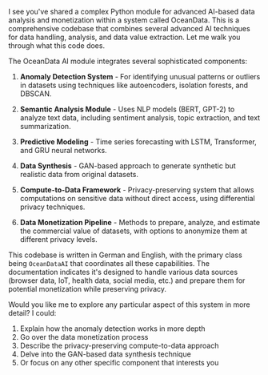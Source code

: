 I see you've shared a complex Python module for advanced AI-based data analysis and monetization within a system called OceanData. This is a comprehensive codebase that combines several advanced AI techniques for data handling, analysis, and data value extraction. Let me walk you through what this code does.

The OceanData AI module integrates several sophisticated components:

1. **Anomaly Detection System** - For identifying unusual patterns or outliers in datasets using techniques like autoencoders, isolation forests, and DBSCAN.

2. **Semantic Analysis Module** - Uses NLP models (BERT, GPT-2) to analyze text data, including sentiment analysis, topic extraction, and text summarization.

3. **Predictive Modeling** - Time series forecasting with LSTM, Transformer, and GRU neural networks.

4. **Data Synthesis** - GAN-based approach to generate synthetic but realistic data from original datasets.

5. **Compute-to-Data Framework** - Privacy-preserving system that allows computations on sensitive data without direct access, using differential privacy techniques.

6. **Data Monetization Pipeline** - Methods to prepare, analyze, and estimate the commercial value of datasets, with options to anonymize them at different privacy levels.

This codebase is written in German and English, with the primary class being `OceanDataAI` that coordinates all these capabilities. The documentation indicates it's designed to handle various data sources (browser data, IoT, health data, social media, etc.) and prepare them for potential monetization while preserving privacy.

Would you like me to explore any particular aspect of this system in more detail? I could:
1. Explain how the anomaly detection works in more depth
2. Go over the data monetization process
3. Describe the privacy-preserving compute-to-data approach
4. Delve into the GAN-based data synthesis technique
5. Or focus on any other specific component that interests you
